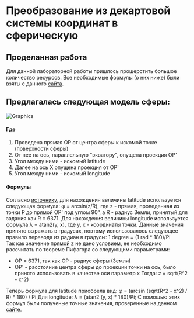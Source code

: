 # Преобразование из декартовой системы координат в сферическую
## Проделанная работа

Для данной лабораторной работы пришлось прошерстить большое количество ресурсов.
Все необходимые формулы (о них ниже) были взяты с данного [сайта](https://www.nosco.ch/mathematics/en/earth-coordinates.php).
## Предлагалась следующая модель сферы:
![Graphics](https://www.nosco.ch/mathematics/inc/img/spherical02.png)

#### Где
1. Проведена прямая OP от центра сферы к искомой точке (поверхности сферы)
2. От нее на ось, параллельную "экватору", опущена проекция OP'
3. Угол между ними - искомый latitude
4. Далее на ось X опущена проекция от OP'
5. Угол между ними - искомый longitude

#### Формулы
Согласно [источнику](https://www.nosco.ch/mathematics/en/earth-coordinates.php), для нахождения величины latitude используется следующая формула:
φ = arcsin(z/R), 
где z - прямая, проведенная из точки P до прямой OP' под углом 90°, а R - радиус Земли, принятый для задания как R = 6371.
Для нахождения величины longitude используется формула
λ = atan2(y, x),
где y, x - координаты точки.
Данные значения принято выражать в градусах, поэтому использовалось следующее правило перевода из радиан в градусы:
1 degree = (1 rad * 180)/Pi  
Так как значение прямой z не дано условием, ее необходимо рассчитать по теореме Пифагора со следующими параметрами: 
- OP = 6371, так как OP - радиус сферы (Земли)
- OP' - расстояние центра сферы до проекции точки на ось, было принято использовать в качестве оси параметр x
Тогда:
z = sqrt(R^2 - x^2)

Теперь формула для latitude приобрела вид:
φ = (arcsin (sqrt(R^2 - x^2) / R) * 180) / Pi
Для longitude:
λ = (atan2 (y, x) * 180)/Pi;
С помощью этих формул были полученые точные значения, проверенные на данном [сайте](https://www.apsalin.com/cartesian-to-geodetic-on-ellipsoid/?).